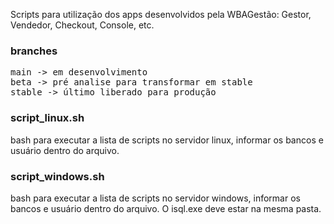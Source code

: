 Scripts para utilização dos apps desenvolvidos pela WBAGestão: Gestor, Vendedor, Checkout, Console, etc.

### branches
<pre>
main -> em desenvolvimento
beta -> pré analise para transformar em stable
stable -> último liberado para produção
</pre>

### script_linux.sh
bash para executar a lista de scripts no servidor linux, informar os bancos e usuário dentro do arquivo.


### script_windows.sh
bash para executar a lista de scripts no servidor windows, informar os bancos e usuário dentro do arquivo.
O isql.exe deve estar na mesma pasta.
